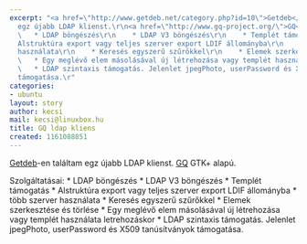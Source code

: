 ```yaml
---
excerpt: "<a href=\"http://www.getdeb.net/category.php?id=10\">Getdeb</a>-en találtam
  egz újabb LDAP klienst.\r\n<a href=\"http://www.gq-project.org/\">GQ</a> GTK+ alapú.\r\n\r\nSzolgáltatásai:\r\n
  \   * LDAP böngészés\r\n    * LDAP V3 böngészés\r\n    * Templét támogatás\r\n    *
  Alstruktúra export vagy teljes szerver export LDIF állományba\r\n    * több szerver
  használata\r\n    * Keresés egyszerű szűrőkkel\r\n    * Elemek szerkesztése és törlése\r\n
  \   * Egy meglévő elem másolásával új létrehozása vagy templét használata letrehozáskor\r\n
  \   * LDAP szintaxis támogatás. Jelenlet jpegPhoto, userPassword és X509 tanúsítványok
  támogatása.\r"
categories:
- ubuntu
layout: story
author: kecsi
mail: kecsi@linuxbox.hu
title: GQ ldap kliens
created: 1161088851
---
```

<a href="http://www.getdeb.net/category.php?id=10">Getdeb</a>-en találtam egz újabb LDAP klienst.
<a href="http://www.gq-project.org/">GQ</a> GTK+ alapú.

Szolgáltatásai:
    * LDAP böngészés
    * LDAP V3 böngészés
    * Templét támogatás
    * Alstruktúra export vagy teljes szerver export LDIF állományba
    * több szerver használata
    * Keresés egyszerű szűrőkkel
    * Elemek szerkesztése és törlése
    * Egy meglévő elem másolásával új létrehozása vagy templét használata letrehozáskor
    * LDAP szintaxis támogatás. Jelenlet jpegPhoto, userPassword és X509 tanúsítványok támogatása.
